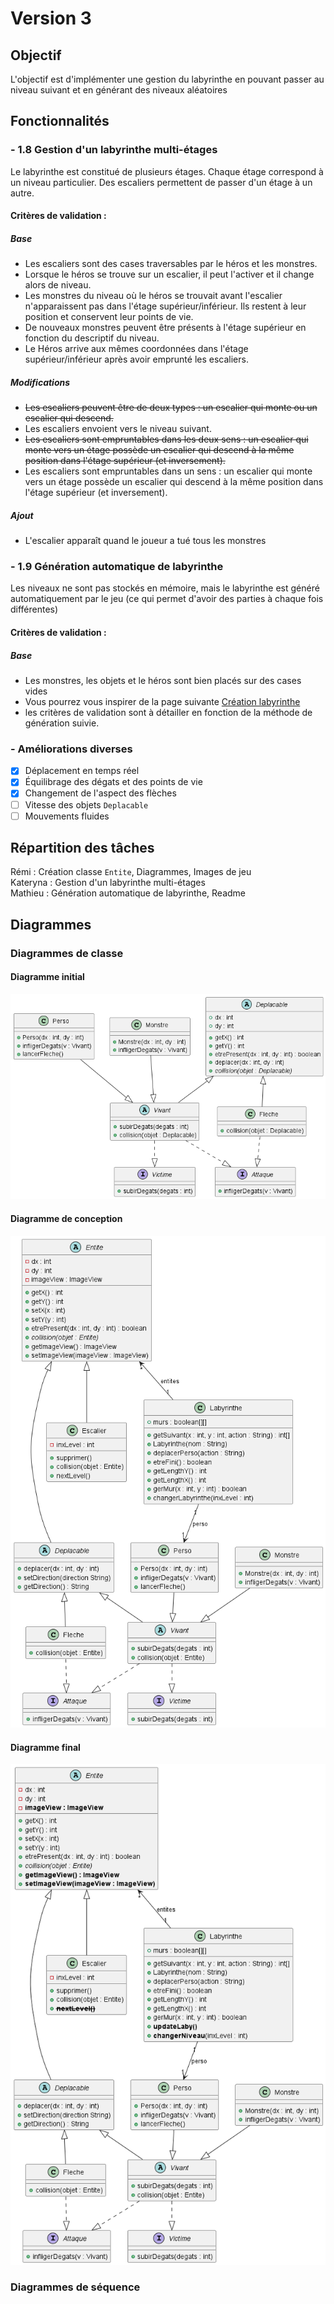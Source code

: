 # Version 3

## Objectif

L'objectif est d'implémenter une gestion du labyrinthe en pouvant passer au niveau suivant et en générant des niveaux
aléatoires

## Fonctionnalités

### - 1.8 Gestion d'un labyrinthe multi-étages

Le labyrinthe est constitué de plusieurs étages. Chaque étage correspond à un niveau
particulier. Des escaliers permettent de passer d'un étage à un autre.

#### Critères de validation :

##### Base

* Les escaliers sont des cases traversables par le héros et les monstres.
* Lorsque le héros se trouve sur un escalier, il peut l'activer et il change alors de
  niveau.
* Les monstres du niveau où le héros se trouvait avant l'escalier n'apparaissent pas
  dans l'étage supérieur/inférieur. Ils restent à leur position et conservent leur points
  de vie.
* De nouveaux monstres peuvent être présents à l'étage supérieur en fonction du
  descriptif du niveau.
* Le Héros arrive aux mêmes coordonnées dans l'étage supérieur/inférieur après
  avoir emprunté les escaliers.

##### Modifications

* ~~Les escaliers peuvent être de deux types : un escalier qui monte ou un escalier qui descend.~~
* Les escaliers envoient vers le niveau suivant.
* ~~Les escaliers sont empruntables dans les deux sens : un escalier qui monte vers un étage possède un escalier qui
  descend à la même position dans l'étage supérieur (et inversement).~~
* Les escaliers sont empruntables dans un sens : un escalier qui monte vers un étage possède un escalier qui descend à
  la même position dans l'étage supérieur (et inversement).

##### Ajout

* L'escalier apparaît quand le joueur a tué tous les monstres

### - 1.9 Génération automatique de labyrinthe

Les niveaux ne sont pas stockés en mémoire, mais le labyrinthe est généré automatiquement par le jeu (ce qui permet
d'avoir des parties à chaque fois différentes)

#### Critères de validation :

##### Base

* Les monstres, les objets et le héros sont bien placés sur des cases vides
* Vous pourrez vous inspirer de la page
  suivante [Création labyrinthe](http://www.encyclopedie-incomplete.com/?Modelisation-et-Creation-d-un)
* les critères de validation sont à détailler en fonction de la méthode de génération suivie.

### - Améliorations diverses

- [X] Déplacement en temps réel
- [X] Équilibrage des dégats et des points de vie
- [X] Changement de l'aspect des flèches
- [ ] Vitesse des objets `Deplacable`
- [ ] Mouvements fluides

## Répartition des tâches

Rémi : Création classe `Entite`, Diagrammes, Images de jeu    
Kateryna : Gestion d'un labyrinthe multi-étages    
Mathieu : Génération automatique de labyrinthe, Readme

## Diagrammes

### Diagrammes de classe

#### Diagramme initial

<img src="https://github.com/remi-choffat/2024_Zeldiablo_remi-choffat_Cesareuh_katrinltvnv/blob/main/documents/version_2/diag_classe_v2.png" alt="Diagramme de classe initial"></img>

#### Diagramme de conception

<img src="https://github.com/remi-choffat/2024_Zeldiablo_remi-choffat_Cesareuh_katrinltvnv/blob/main/documents/version_3/diag_classe_v3.png" alt="Diagramme de classe conception"></img>

#### Diagramme final

<img src="https://github.com/remi-choffat/2024_Zeldiablo_remi-choffat_Cesareuh_katrinltvnv/blob/main/documents/version_3/diag_classe_v3_final.png" alt="Diagramme de classe final"></img>

### Diagrammes de séquence